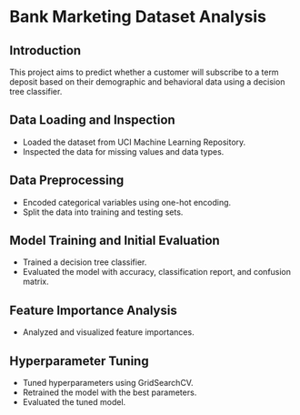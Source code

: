 # Bank Marketing Dataset Analysis

## Introduction
This project aims to predict whether a customer will subscribe to a term deposit based on their demographic and behavioral data using a decision tree classifier.

## Data Loading and Inspection
- Loaded the dataset from UCI Machine Learning Repository.
- Inspected the data for missing values and data types.

## Data Preprocessing
- Encoded categorical variables using one-hot encoding.
- Split the data into training and testing sets.

## Model Training and Initial Evaluation
- Trained a decision tree classifier.
- Evaluated the model with accuracy, classification report, and confusion matrix.

## Feature Importance Analysis
- Analyzed and visualized feature importances.

## Hyperparameter Tuning
- Tuned hyperparameters using GridSearchCV.
- Retrained the model with the best parameters.
- Evaluated the tuned model.
